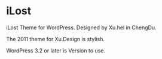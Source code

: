 # iLost
iLost Theme for WordPress. Designed by Xu.hel in ChengDu.

The 2011 theme for Xu.Design is stylish. 

WordPress 3.2 or later is Version to use.
